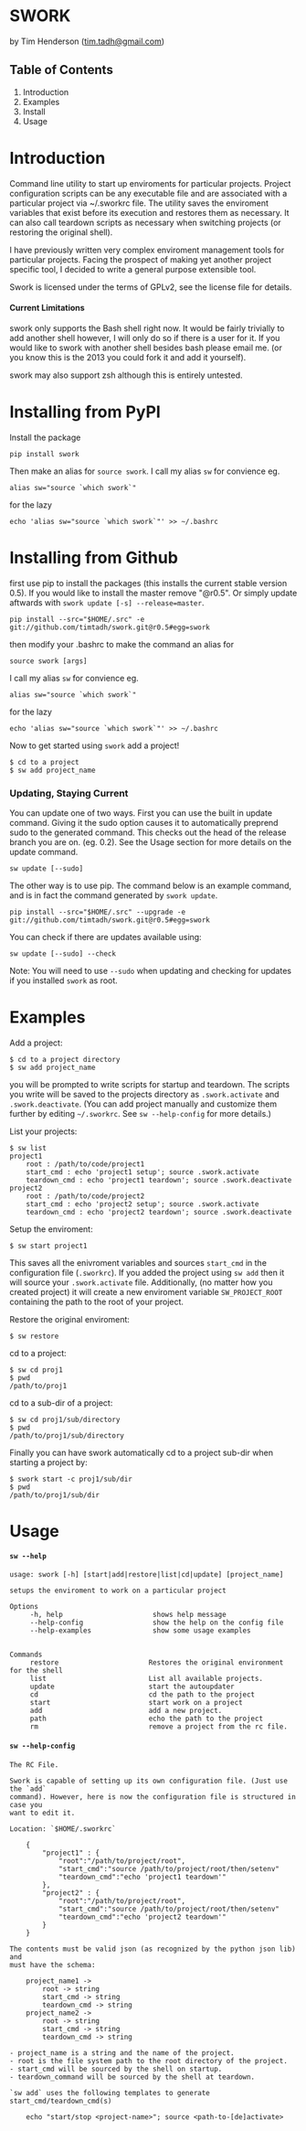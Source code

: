 SWORK
=====

by Tim Henderson (tim.tadh@gmail.com)

## Table of Contents

1. Introduction
2. Examples
3. Install
4. Usage

Introduction
============

Command line utility to start up enviroments for particular projects. Project
configuration scripts can be any executable file and are associated with a
particular project via ~/.sworkrc file. The utility saves the enviroment
variables that exist before its execution and restores them as necessary. It can
also call teardown scripts as necessary when switching projects (or restoring
the original shell).

I have previously written very complex enviroment management tools for
particular projects.  Facing the prospect of making yet another project specific
tool, I decided to write a general purpose extensible tool.

Swork is licensed under the terms of GPLv2, see the license file for details.

#### Current Limitations

swork only supports the Bash shell right now. It would be fairly trivially to
add another shell however, I will only do so if there is a user for it. If you
would like to swork with another shell besides bash please email me. (or you
know this is the 2013 you could fork it and add it yourself).

swork may also support zsh although this is entirely untested.


Installing from PyPI
====================

Install the package

    pip install swork

Then make an alias for `source swork`. I call my alias `sw` for convience eg.

    alias sw="source `which swork`"

for the lazy

    echo 'alias sw="source `which swork`"' >> ~/.bashrc



Installing from Github
======================

first use pip to install the packages (this installs the current stable version
0.5). If you would like to install the master remove "@r0.5". Or simply update
aftwards with `swork update [-s] --release=master`.

    pip install --src="$HOME/.src" -e git://github.com/timtadh/swork.git@r0.5#egg=swork

then modify your .bashrc to make the command an alias for

    source swork [args]

I call my alias `sw` for convience eg.

    alias sw="source `which swork`"

for the lazy

    echo 'alias sw="source `which swork`"' >> ~/.bashrc

Now to get started using `swork` add a project!

    $ cd to a project
    $ sw add project_name

### Updating, Staying Current

You can update one of two ways. First you can use the built in update command.
Giving it the sudo option causes it to automatically preprend sudo to the
generated command. This checks out the head of the release branch you are on.
(eg. 0.2). See the Usage section for more details on the update command.

    sw update [--sudo]

The other way is to use pip. The command below is an example command, and is in
fact the command generated by `swork update`.

    pip install --src="$HOME/.src" --upgrade -e git://github.com/timtadh/swork.git@r0.5#egg=swork

You can check if there are updates available using:

    sw update [--sudo] --check

Note: You will need to use `--sudo` when updating and checking for updates if
you installed `swork` as root. 


Examples
========

Add a project:

    $ cd to a project directory
    $ sw add project_name

you will be prompted to write scripts for startup and teardown. The scripts you
write will be saved to the projects directory as `.swork.activate` and
`.swork.deactivate`. (You can add project manually and customize them further by
editing `~/.sworkrc`. See `sw --help-config` for more details.)

List your projects:

    $ sw list
    project1
        root : /path/to/code/project1
        start_cmd : echo 'project1 setup'; source .swork.activate
        teardown_cmd : echo 'project1 teardown'; source .swork.deactivate
    project2
        root : /path/to/code/project2
        start_cmd : echo 'project2 setup'; source .swork.activate
        teardown_cmd : echo 'project2 teardown'; source .swork.deactivate

Setup the enviroment:

    $ sw start project1

This saves all the enivroment variables and sources `start_cmd` in the
configuration file (`.sworkrc`). If you added the project using `sw add` then it
will source your `.swork.activate` file. Additionally, (no matter how you
created project) it will create a new enviroment variable `SW_PROJECT_ROOT`
containing the path to the root of your project.

Restore the original enviroment:

    $ sw restore

cd to a project:

    $ sw cd proj1
    $ pwd
    /path/to/proj1

cd to a sub-dir of a project:

    $ sw cd proj1/sub/directory
    $ pwd
    /path/to/proj1/sub/directory

Finally you can have swork automatically cd to a project sub-dir when starting a
project by:

    $ swork start -c proj1/sub/dir
    $ pwd
    /path/to/proj1/sub/dir


Usage
=====

#### `sw --help`
```
usage: swork [-h] [start|add|restore|list|cd|update] [project_name]

setups the enviroment to work on a particular project

Options
     -h, help                      shows help message
     --help-config                 show the help on the config file
     --help-examples               show some usage examples


Commands
     restore                      Restores the original environment for the shell
     list                         List all available projects.
     update                       start the autoupdater
     cd                           cd the path to the project 
     start                        start work on a project
     add                          add a new project.
     path                         echo the path to the project 
     rm                           remove a project from the rc file.

```

#### `sw --help-config`
```
The RC File.

Swork is capable of setting up its own configuration file. (Just use the `add`
command). However, here is now the configuration file is structured in case you
want to edit it.

Location: `$HOME/.sworkrc`

    {
        "project1" : {
            "root":"/path/to/project/root",
            "start_cmd":"source /path/to/project/root/then/setenv"
            "teardown_cmd":"echo 'project1 teardown'"
        },
        "project2" : {
            "root":"/path/to/project/root",
            "start_cmd":"source /path/to/project/root/then/setenv"
            "teardown_cmd":"echo 'project2 teardown'"
        }
    }

The contents must be valid json (as recognized by the python json lib) and
must have the schema:

    project_name1 ->
        root -> string
        start_cmd -> string
        teardown_cmd -> string
    project_name2 ->
        root -> string
        start_cmd -> string
        teardown_cmd -> string

- project_name is a string and the name of the project.
- root is the file system path to the root directory of the project.
- start_cmd will be sourced by the shell on startup.
- teardown_command will be sourced by the shell at teardown.

`sw add` uses the following templates to generate start_cmd/teardown_cmd(s)

    echo "start/stop <project-name>"; source <path-to-[de]activate>

```
